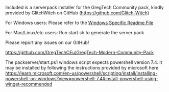 Included is a serverpack installer for the GregTech Community pack, kindly provided by GlitchWitch on GitHub (https://github.com/Glitch-Witch)

For Windows users: Please refer to the [Windows Specific Readme File](https://github.com/GregTechCEu/GregTech-Modern-Community-Pack/blob/main/serverpack/README_WINDOWS.md)

For Mac/Linux/etc users: Run start.sh to generate the server pack

Please report any issues on our GitHub!

https://github.com/GregTechCEu/GregTech-Modern-Community-Pack

The packserver/start.ps1 windows script expects powershell version 7.4. It may be installed by following the instructions provided by microsoft here https://learn.microsoft.com/en-us/powershell/scripting/install/installing-powershell-on-windows?view=powershell-7.4#install-powershell-using-winget-recommended
